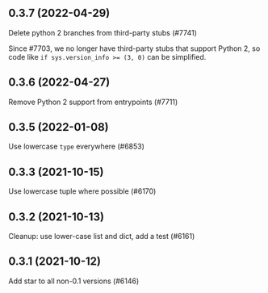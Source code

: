 ## 0.3.7 (2022-04-29)

Delete python 2 branches from third-party stubs (#7741)

Since #7703, we no longer have third-party stubs that support Python 2, so code like `if sys.version_info >= (3, 0)` can be simplified.

## 0.3.6 (2022-04-27)

Remove Python 2 support from entrypoints (#7711)

## 0.3.5 (2022-01-08)

Use lowercase `type` everywhere (#6853)

## 0.3.3 (2021-10-15)

Use lowercase tuple where possible (#6170)

## 0.3.2 (2021-10-13)

Cleanup: use lower-case list and dict, add a test (#6161)

## 0.3.1 (2021-10-12)

Add star to all non-0.1 versions (#6146)

